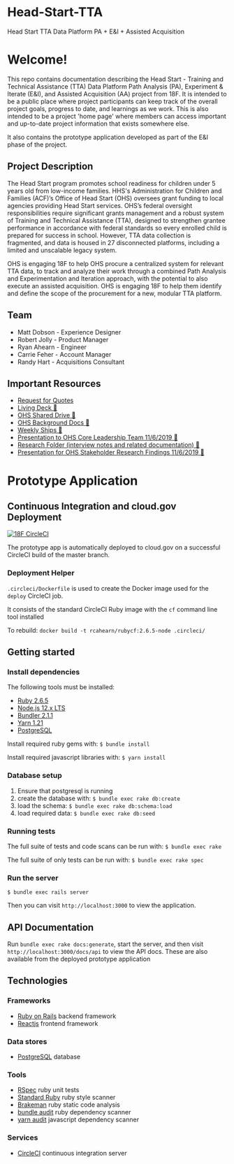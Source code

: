 # Head-Start-TTA
Head Start TTA Data Platform PA + E&amp;I + Assisted Acquisition

# Welcome!
This repo contains documentation describing the Head Start - Training and Technical Assistance (TTA) Data Platform Path Analysis (PA), Experiment & Iterate (E&I), and Assisted Acquisition (AA) project from 18F. It is intended to be a public place where project participants can keep track of the overall project goals, progress to date, and learnings as we work. This is also intended to be a project 'home page' where members can access important and up-to-date project information that exists somewhere else.

It also contains the prototype application developed as part of the E&I phase of the project.

## Project Description

The Head Start program promotes school readiness for children under 5 years old from low-income families. HHS's Administration for Children and Families (ACF)’s Office of Head Start (OHS) oversees grant funding to local agencies providing Head Start services. OHS’s federal oversight responsibilities require significant grants management and a robust system of Training and Technical Assistance (TTA), designed to strengthen grantee performance in accordance with federal standards so every enrolled child is prepared for success in school. However, TTA data collection is fragmented, and data is housed in 27 disconnected platforms, including a limited and unscalable legacy system.

OHS is engaging 18F to help OHS procure a centralized system for relevant TTA data, to track and analyze their work through a combined Path Analysis and Experimentation and Iteration approach, with the potential to also execute an assisted acquisition. OHS is engaging 18F to help them identify and define the scope of the procurement for a new, modular TTA platform.

## Team

- Matt Dobson - Experience Designer
- Robert Jolly - Product Manager
- Ryan Ahearn - Engineer
- Carrie Feher - Account Manager
- Randy Hart - Acquisitions Consultant

## Important Resources

- [Request for Quotes](https://github.com/18F/Head_Start_TTA_RFQ/blob/master/Final_Request_for_Quotes.md)
- [Living Deck 🔐](https://docs.google.com/presentation/d/1a59WpiUm2NW3tebcZqrMqo8Zj6Ofcfip8bOd_E2u5UI/edit)
- [OHS Shared Drive 🔐](https://drive.google.com/drive/folders/1BIK02y1GYK1tkm6kd-3DIzWmnqB8EO-E)
- [OHS Background Docs 🔐](https://drive.google.com/drive/folders/11apiF-CWn_g5onI5N6oPnUcJjM265BjH)
- [Weekly Ships 🔐](https://drive.google.com/drive/folders/1vLnTtDS3R6rv3ygCqwtUuETyFhU4kGIl)
- [Presentation to OHS Core Leadership Team 11/6/2019 🔐](https://docs.google.com/presentation/d/1PP75rICohC61V7RctEuE8Vq4V9CtKHf7iAC5uymSiXE/edit?usp=sharing)
- [Research Folder (interview notes and related documentation) 🔐](https://drive.google.com/drive/folders/1FU3YKgBKriNXQjqytAE-z6RJ7QsnTukI)
- [Presentation for OHS Stakeholder Research Findings 11/6/2019 🔐](https://docs.google.com/presentation/d/1f9nIKmyIRZ3g4To12seq3OTDWnihfmPfapDhWZrFg8Q/edit?usp=sharing)

# Prototype Application

## Continuous Integration and cloud.gov Deployment

[![18F CircleCI](https://circleci.com/gh/18F/Head-Start-TTA.svg?style=shield)](https://circleci.com/gh/18F/Head-Start-TTA)

The prototype app is automatically deployed to cloud.gov on a successful CircleCI build of the master branch.

### Deployment Helper

`.circleci/Dockerfile` is used to create the Docker image used for the `deploy` CircleCI job.

It consists of the standard CircleCI Ruby image with the `cf` command line tool installed

To rebuild: `docker build -t rcahearn/rubycf:2.6.5-node .circleci/`

## Getting started

### Install dependencies

The following tools must be installed:

* [Ruby 2.6.5](https://www.ruby-lang.org/en/)
* [Node.js 12.x LTS](https://nodejs.org/en/)
* [Bundler 2.1.1](https://rubygems.org/gems/bundler)
* [Yarn 1.21](https://yarnpkg.com/lang/en/)
* [PostgreSQL](https://www.postgresql.org/)

Install required ruby gems with: `$ bundle install`

Install required javascript libraries with: `$ yarn install`

### Database setup

1. Ensure that postgresql is running
1. create the database with: `$ bundle exec rake db:create`
1. load the schema: `$ bundle exec rake db:schema:load`
1. load required data: `$ bundle exec rake db:seed`

### Running tests

The full suite of tests and code scans can be run with: `$ bundle exec rake`

The full suite of only tests can be run with: `$ bundle exec rake spec`

### Run the server

`$ bundle exec rails server`

Then you can visit `http://localhost:3000` to view the application.

## API Documentation

Run `bundle exec rake docs:generate`, start the server, and then visit `http://localhost:3000/docs/api` to
view the API docs. These are also available from the deployed prototype application

## Technologies
### Frameworks
* [Ruby on Rails](https://rubyonrails.org/) backend framework
* [Reactjs](https://reactjs.org/) frontend framework

### Data stores
* [PostgreSQL](https://www.postgresql.org/) database

### Tools
* [RSpec](https://rspec.info/) ruby unit tests
* [Standard Ruby](https://github.com/testdouble/standard) ruby style scanner
* [Brakeman](https://brakemanscanner.org/) ruby static code analysis
* [bundle audit](https://github.com/rubysec/bundler-audit) ruby dependency scanner
* [yarn audit](https://yarnpkg.com/lang/en/docs/cli/audit/) javascript dependency scanner

### Services
* [CircleCI](https://circleci.com/) continuous integration server
